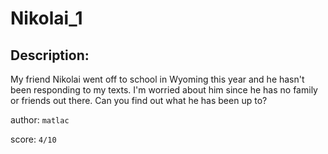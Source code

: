 
# Nikolai_1
## Description:
My friend Nikolai went off to school in Wyoming this year and he hasn't been responding to my texts. I'm worried about him since he has no family or friends out there. Can you find out what he has been up to?

author: `matlac`

score: `4/10`

